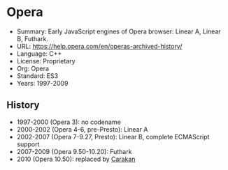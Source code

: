 # Opera

* Summary:    Early JavaScript engines of Opera browser: Linear A, Linear B, Futhark.
* URL:        https://help.opera.com/en/operas-archived-history/
* Language:   C++
* License:    Proprietary
* Org:        Opera
* Standard:   ES3
* Years:      1997-2009

## History

* 1997-2000 (Opera 3): no codename
* 2000-2002 (Opera 4-6, pre-Presto): Linear A
* 2002-2007 (Opera 7-9.27, Presto): Linear B, complete ECMAScript support
* 2007-2009 (Opera 9.50-10.20): Futhark
* 2010 (Opera 10.50): replaced by [Carakan](carakan.md)
